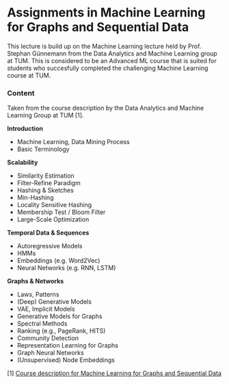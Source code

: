 # Assignments in Machine Learning for Graphs and Sequential Data

This lecture is build up on the Machine Learning lecture held by Prof. Stephan Günnemann from the Data Analytics and Machine Learning group at TUM. This is considered to be an Advanced ML course that is suited for students who succesfully completed the challenging Machine Learning course at TUM. 


### Content 

Taken from the course description by the Data Analytics and Machine Learning Group at TUM [1].

**Introduction**
- Machine Learning, Data Mining Process
- Basic Terminology

**Scalability**

- Similarity Estimation
- Filter-Refine Paradigm
- Hashing & Sketches
- Min-Hashing
- Locality Sensitive Hashing
- Membership Test / Bloom Filter
- Large-Scale Optimization

**Temporal Data & Sequences**

- Autoregressive Models
- HMMs
- Embeddings (e.g. Word2Vec)
- Neural Networks (e.g. RNN, LSTM)

**Graphs & Networks**

- Laws, Patterns
- (Deep) Generative Models
- VAE, Implicit Models
- Generative Models for Graphs
- Spectral Methods
- Ranking (e.g., PageRank, HITS)
- Community Detection
- Representation Learning for Graphs
- Graph Neural Networks
- (Unsupervised) Node Embeddings

[1] [Course description for Machine Learning for Graphs and Sequential Data](https://campus.tum.de/tumonline/wbLv.wbShowLVDetail?pStpSpNr=950465680)
